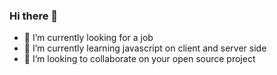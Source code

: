 ### Hi there 👋

- 🔭 I’m currently looking for a job
- 🌱 I’m currently learning javascript on client and server side
- 👯 I’m looking to collaborate on your open source project

